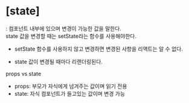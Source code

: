 # [state]

: 컴포넌트 내부에 있으며 변경이 가능한
값을 말한다.  
state 값을 변경할 때는 setState라는
함수를 사용해야한다.

- setState 함수를 사용하지 않고 변경하면
  변경된 사항을 리액트는 알 수 없다.

- state 값이 변경될 때마다 리랜더링된다.

props vs state

- props: 부모가 자식에게 넘겨주는 값이며 읽기 전용
- state: 자식 컴포넌트가 들고있는 값이며 변경 가능
